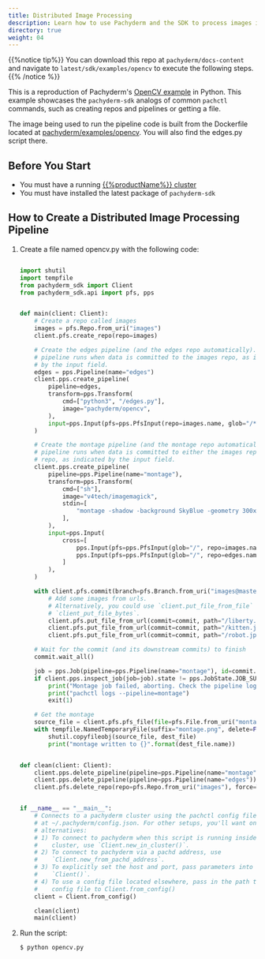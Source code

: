```yaml
---
title: Distributed Image Processing
description: Learn how to use Pachyderm and the SDK to process images in parallel.
directory: true 
weight: 04 
---
```


{{%notice tip%}}
You can download this repo at `pachyderm/docs-content` and navigate to `latest/sdk/examples/opencv` to execute the following steps.
{{% /notice %}}


This is a reproduction of Pachyderm's [OpenCV example](/{{%release%}}/get-started/beginner-tutorial) in Python. This example showcases the `pachyderm-sdk` analogs of common `pachctl` commands, such as creating repos and pipelines or getting a file.

The image being used to run the pipeline code is built from the Dockerfile located at [pachyderm/examples/opencv](https://github.com/pachyderm/pachyderm/tree/master/examples/opencv). You will also find the edges.py script there.

## Before You Start 
- You must have a running [{{%productName%}} cluster](https://docs.pachyderm.com/latest/get-started/)
- You must have installed the latest package of `pachyderm-sdk`

## How to Create a Distributed Image Processing Pipeline

1. Create a file named opencv.py with the following code:
   
   ```python

   import shutil
   import tempfile
   from pachyderm_sdk import Client
   from pachyderm_sdk.api import pfs, pps


   def main(client: Client):
       # Create a repo called images
       images = pfs.Repo.from_uri("images")
       client.pfs.create_repo(repo=images)

       # Create the edges pipeline (and the edges repo automatically). This
       # pipeline runs when data is committed to the images repo, as indicated
       # by the input field.
       edges = pps.Pipeline(name="edges")
       client.pps.create_pipeline(
           pipeline=edges,
           transform=pps.Transform(
               cmd=["python3", "/edges.py"],
               image="pachyderm/opencv",
           ),
           input=pps.Input(pfs=pps.PfsInput(repo=images.name, glob="/*")),
       )

       # Create the montage pipeline (and the montage repo automatically). This
       # pipeline runs when data is committed to either the images repo or edges
       # repo, as indicated by the input field.
       client.pps.create_pipeline(
           pipeline=pps.Pipeline(name="montage"),
           transform=pps.Transform(
               cmd=["sh"],
               image="v4tech/imagemagick",
               stdin=[
                   "montage -shadow -background SkyBlue -geometry 300x300+2+2 $(find /pfs ! -name .env -type f | sort) /pfs/out/montage.png"
               ],
           ),
           input=pps.Input(
               cross=[
                   pps.Input(pfs=pps.PfsInput(glob="/", repo=images.name)),
                   pps.Input(pfs=pps.PfsInput(glob="/", repo=edges.name)),
               ]
           ),
       )

       with client.pfs.commit(branch=pfs.Branch.from_uri("images@master")) as commit:
           # Add some images from urls.
           # Alternatively, you could use `client.put_file_from_file` or
           # `client_put_file_bytes`.
           client.pfs.put_file_from_url(commit=commit, path="/liberty.jpg", url="https://docs.pachyderm.com/images/opencv/liberty.jpg")
           client.pfs.put_file_from_url(commit=commit, path="/kitten.jpg", url="https://docs.pachyderm.com/images/opencv/kitten.jpg")
           client.pfs.put_file_from_url(commit=commit, path="/robot.jpg", url="https://docs.pachyderm.com/images/opencv/robot.jpg")

       # Wait for the commit (and its downstream commits) to finish
       commit.wait_all()

       job = pps.Job(pipeline=pps.Pipeline(name="montage"), id=commit.id)
       if client.pps.inspect_job(job=job).state != pps.JobState.JOB_SUCCESS:
           print("Montage job failed, aborting. Check the pipeline logs for more details:")
           print("pachctl logs --pipeline=montage")
           exit(1)

       # Get the montage
       source_file = client.pfs.pfs_file(file=pfs.File.from_uri("montage@master:/montage.png"))
       with tempfile.NamedTemporaryFile(suffix="montage.png", delete=False) as dest_file:
           shutil.copyfileobj(source_file, dest_file)
           print("montage written to {}".format(dest_file.name))


   def clean(client: Client):
       client.pps.delete_pipeline(pipeline=pps.Pipeline(name="montage"))
       client.pps.delete_pipeline(pipeline=pps.Pipeline(name="edges"))
       client.pfs.delete_repo(repo=pfs.Repo.from_uri("images"), force=True)


   if __name__ == "__main__":
       # Connects to a pachyderm cluster using the pachctl config file located
       # at ~/.pachyderm/config.json. For other setups, you'll want one of the 
       # alternatives:
       # 1) To connect to pachyderm when this script is running inside the
       #    cluster, use `Client.new_in_cluster()`.
       # 2) To connect to pachyderm via a pachd address, use
       #    `Client.new_from_pachd_address`.
       # 3) To explicitly set the host and port, pass parameters into
       #    `Client()`.
       # 4) To use a config file located elsewhere, pass in the path to that
       #    config file to Client.from_config()
       client = Client.from_config()

       clean(client)
       main(client)
   ```

2. Run the script:
   ```shell
   $ python opencv.py
   ```